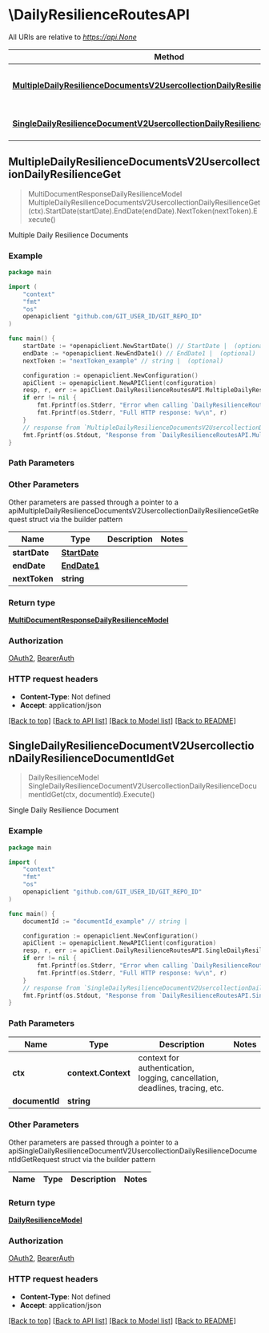 # \DailyResilienceRoutesAPI

All URIs are relative to *https://api.None*

Method | HTTP request | Description
------------- | ------------- | -------------
[**MultipleDailyResilienceDocumentsV2UsercollectionDailyResilienceGet**](DailyResilienceRoutesAPI.md#MultipleDailyResilienceDocumentsV2UsercollectionDailyResilienceGet) | **Get** /v2/usercollection/daily_resilience | Multiple Daily Resilience Documents
[**SingleDailyResilienceDocumentV2UsercollectionDailyResilienceDocumentIdGet**](DailyResilienceRoutesAPI.md#SingleDailyResilienceDocumentV2UsercollectionDailyResilienceDocumentIdGet) | **Get** /v2/usercollection/daily_resilience/{document_id} | Single Daily Resilience Document



## MultipleDailyResilienceDocumentsV2UsercollectionDailyResilienceGet

> MultiDocumentResponseDailyResilienceModel MultipleDailyResilienceDocumentsV2UsercollectionDailyResilienceGet(ctx).StartDate(startDate).EndDate(endDate).NextToken(nextToken).Execute()

Multiple Daily Resilience Documents

### Example

```go
package main

import (
	"context"
	"fmt"
	"os"
	openapiclient "github.com/GIT_USER_ID/GIT_REPO_ID"
)

func main() {
	startDate := *openapiclient.NewStartDate() // StartDate |  (optional)
	endDate := *openapiclient.NewEndDate1() // EndDate1 |  (optional)
	nextToken := "nextToken_example" // string |  (optional)

	configuration := openapiclient.NewConfiguration()
	apiClient := openapiclient.NewAPIClient(configuration)
	resp, r, err := apiClient.DailyResilienceRoutesAPI.MultipleDailyResilienceDocumentsV2UsercollectionDailyResilienceGet(context.Background()).StartDate(startDate).EndDate(endDate).NextToken(nextToken).Execute()
	if err != nil {
		fmt.Fprintf(os.Stderr, "Error when calling `DailyResilienceRoutesAPI.MultipleDailyResilienceDocumentsV2UsercollectionDailyResilienceGet``: %v\n", err)
		fmt.Fprintf(os.Stderr, "Full HTTP response: %v\n", r)
	}
	// response from `MultipleDailyResilienceDocumentsV2UsercollectionDailyResilienceGet`: MultiDocumentResponseDailyResilienceModel
	fmt.Fprintf(os.Stdout, "Response from `DailyResilienceRoutesAPI.MultipleDailyResilienceDocumentsV2UsercollectionDailyResilienceGet`: %v\n", resp)
}
```

### Path Parameters



### Other Parameters

Other parameters are passed through a pointer to a apiMultipleDailyResilienceDocumentsV2UsercollectionDailyResilienceGetRequest struct via the builder pattern


Name | Type | Description  | Notes
------------- | ------------- | ------------- | -------------
 **startDate** | [**StartDate**](StartDate.md) |  | 
 **endDate** | [**EndDate1**](EndDate1.md) |  | 
 **nextToken** | **string** |  | 

### Return type

[**MultiDocumentResponseDailyResilienceModel**](MultiDocumentResponseDailyResilienceModel.md)

### Authorization

[OAuth2](../README.md#OAuth2), [BearerAuth](../README.md#BearerAuth)

### HTTP request headers

- **Content-Type**: Not defined
- **Accept**: application/json

[[Back to top]](#) [[Back to API list]](../README.md#documentation-for-api-endpoints)
[[Back to Model list]](../README.md#documentation-for-models)
[[Back to README]](../README.md)


## SingleDailyResilienceDocumentV2UsercollectionDailyResilienceDocumentIdGet

> DailyResilienceModel SingleDailyResilienceDocumentV2UsercollectionDailyResilienceDocumentIdGet(ctx, documentId).Execute()

Single Daily Resilience Document

### Example

```go
package main

import (
	"context"
	"fmt"
	"os"
	openapiclient "github.com/GIT_USER_ID/GIT_REPO_ID"
)

func main() {
	documentId := "documentId_example" // string | 

	configuration := openapiclient.NewConfiguration()
	apiClient := openapiclient.NewAPIClient(configuration)
	resp, r, err := apiClient.DailyResilienceRoutesAPI.SingleDailyResilienceDocumentV2UsercollectionDailyResilienceDocumentIdGet(context.Background(), documentId).Execute()
	if err != nil {
		fmt.Fprintf(os.Stderr, "Error when calling `DailyResilienceRoutesAPI.SingleDailyResilienceDocumentV2UsercollectionDailyResilienceDocumentIdGet``: %v\n", err)
		fmt.Fprintf(os.Stderr, "Full HTTP response: %v\n", r)
	}
	// response from `SingleDailyResilienceDocumentV2UsercollectionDailyResilienceDocumentIdGet`: DailyResilienceModel
	fmt.Fprintf(os.Stdout, "Response from `DailyResilienceRoutesAPI.SingleDailyResilienceDocumentV2UsercollectionDailyResilienceDocumentIdGet`: %v\n", resp)
}
```

### Path Parameters


Name | Type | Description  | Notes
------------- | ------------- | ------------- | -------------
**ctx** | **context.Context** | context for authentication, logging, cancellation, deadlines, tracing, etc.
**documentId** | **string** |  | 

### Other Parameters

Other parameters are passed through a pointer to a apiSingleDailyResilienceDocumentV2UsercollectionDailyResilienceDocumentIdGetRequest struct via the builder pattern


Name | Type | Description  | Notes
------------- | ------------- | ------------- | -------------


### Return type

[**DailyResilienceModel**](DailyResilienceModel.md)

### Authorization

[OAuth2](../README.md#OAuth2), [BearerAuth](../README.md#BearerAuth)

### HTTP request headers

- **Content-Type**: Not defined
- **Accept**: application/json

[[Back to top]](#) [[Back to API list]](../README.md#documentation-for-api-endpoints)
[[Back to Model list]](../README.md#documentation-for-models)
[[Back to README]](../README.md)

